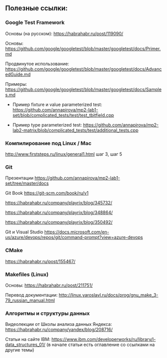 ## Полезные ссылки:

### Google Test Framework

Основы (на русском): https://habrahabr.ru/post/119090/

Основы: https://github.com/google/googletest/blob/master/googletest/docs/Primer.md

Продвинутое использование: https://github.com/google/googletest/blob/master/googletest/docs/AdvancedGuide.md

Примеры: https://github.com/google/googletest/blob/master/googletest/docs/Samples.md

- Пример fixture и value parameterized test: https://github.com/annapirova/mp2-lab1-set/blob/complicated_tests/test/test_tbitfield.cpp

- Пример type parameterized test: https://github.com/annapirova/mp2-lab2-matrix/blob/complicated_tests/test/additional_tests.cpp

### Компилирование под Linux / Mac 

http://www.firststeps.ru/linux/general1.html шаг 3, шаг 5

### Git

Презентации https://github.com/annapirova/mp2-lab1-set/tree/master/docs

Git Book https://git-scm.com/book/ru/v1

https://habrahabr.ru/company/playrix/blog/345732/

https://habrahabr.ru/company/playrix/blog/348864/

https://habrahabr.ru/company/playrix/blog/350492/

Git и Visual Studio
https://docs.microsoft.com/en-us/azure/devops/repos/git/command-prompt?view=azure-devops

### CMake

https://habrahabr.ru/post/155467/

### Makefiles (Linux)

Основы: https://habrahabr.ru/post/211751/

Перевод документации: http://linux.yaroslavl.ru/docs/prog/gnu_make_3-79_russian_manual.html

### Алгоритмы и структуры данных

Видеолекции от Школы анализа данных Яндекса: https://habrahabr.ru/company/yandex/blog/208716/

Статьи на сайте IBM: https://www.ibm.com/developerworks/ru/library/l-data_structures_01/ (в начале статьи есть оглавление со ссылками на другие темы)

